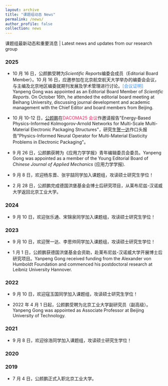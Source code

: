```yaml
---
layout: archive
title: "课题组动态 News"
permalink: /news/
author_profile: false
collection: news
---
```


<!-- Google tag (gtag.js) -->
<script async src="https://www.googletagmanager.com/gtag/js?id=G-K251SYLJ6Y"></script>
<script>
  window.dataLayer = window.dataLayer || [];
  function gtag(){dataLayer.push(arguments);}
  gtag('js', new Date());
  gtag('config', 'G-K251SYLJ6Y');
</script>

<p>课题组最新动态和重要消息 | Latest news and updates from our research group</p>

<h3>2025</h3>

- 10 月 16 日，公颜鹏受聘为<em>Scientific Reports</em>编委会成员（Editorial Board Member）。10 月 16 日，应邀参加在北京航空航天大学举办的编委会会议，与主编及北京地区编委就期刊发展及学术管理进行讨论。<a href="http://yanpeng-gong.github.io/files/news/2025_SR_EBM_meeting.pdf" style="text-decoration:none;color:#4A90E2;">[会议证明]</a><br>
  Yanpeng Gong was appointed as an Editorial Board Member of <em>Scientific Reports</em>. On October 16th, he attended the editorial board meeting at Beihang University, discussing journal development and academic management with the Chief Editor and board members from Beijing.

- 10 月 10-12 日，<u>公颜鹏</u>在<a href="http://yanpeng-gong.github.io/files/Conference_program/DACOMA-25.pdf" style="text-decoration:none;color:#DE3163;">DACOMA25 会议</a>作邀请报告"Energy-Based Physics-Informed Kolmogorov-Arnold Networks for Multi-Scale Multi-Material Electronic Packaging Structures"，研究生<u>贺一达</u>作口头报告"Physics-Informed Neural Operator for Multi-Material Elasticity Problems in Electronic Packaging"。

- 9 月 26 日，公颜鹏获聘为《应用力学学报》青年编辑委员会委员。Yanpeng Gong was appointed as a member of the Young Editorial Board of _Chinese Journal of Applied Mechanics_ (应用力学学报).

- 9 月 8 日，欢迎杨东晋、张宇喆同学加入课题组，攻读硕士研究生学位！

- 2 月 28 日，公颜鹏完成德国洪堡基金会博士后研究项目，从莱布尼兹-汉诺威大学返回北京工业大学。

<h3>2024</h3>

- 9 月 10 日，欢迎张乐通、宋锦泉同学加入课题组，攻读硕士研究生学位！

<h3>2023</h3>

- 9 月 10 日，欢迎贺一达、李思帅同学加入课题组，攻读硕士研究生学位！

- 1 月 1 日，公颜鹏获德国洪堡基金会资助，赴莱布尼兹-汉诺威大学开展博士后研究项目。Yanpeng Gong received funding from the Alexander von Humboldt Foundation and commenced his postdoctoral research at Leibniz University Hannover.

<h3>2022</h3>

- 9 月 10 日，欢迎寇玉国同学加入课题组，攻读硕士研究生学位！

- 2022 年 4 月 1 日起，公颜鹏受聘为北京工业大学副研究员（副高级）。Yanpeng Gong was appointed as Associate Professor at Beijing University of Technology.

<h3>2021</h3>

- 9 月 8 日，欢迎徐浩同学加入课题组，攻读硕士研究生学位！

<h3>2020</h3>

<h3>2019</h3>

- 7 月 4 日，公颜鹏正式入职北京工业大学。
